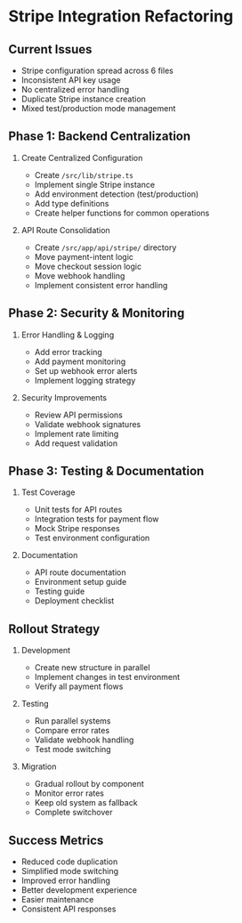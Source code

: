 # Stripe Integration Refactoring 

## Current Issues
- Stripe configuration spread across 6 files
- Inconsistent API key usage
- No centralized error handling
- Duplicate Stripe instance creation
- Mixed test/production mode management

## Phase 1: Backend Centralization
1. Create Centralized Configuration
   - Create `/src/lib/stripe.ts`
   - Implement single Stripe instance
   - Add environment detection (test/production)
   - Add type definitions
   - Create helper functions for common operations

2. API Route Consolidation
   - Create `/src/app/api/stripe/` directory
   - Move payment-intent logic
   - Move checkout session logic
   - Move webhook handling
   - Implement consistent error handling

## Phase 2: Security & Monitoring
1. Error Handling & Logging 
   - Add error tracking
   - Add payment monitoring
   - Set up webhook error alerts
   - Implement logging strategy

2. Security Improvements
   - Review API permissions
   - Validate webhook signatures
   - Implement rate limiting
   - Add request validation

## Phase 3: Testing & Documentation
1. Test Coverage
   - Unit tests for API routes
   - Integration tests for payment flow
   - Mock Stripe responses
   - Test environment configuration

2. Documentation
   - API route documentation
   - Environment setup guide
   - Testing guide
   - Deployment checklist

## Rollout Strategy
1. Development
   - Create new structure in parallel
   - Implement changes in test environment
   - Verify all payment flows

2. Testing
   - Run parallel systems
   - Compare error rates
   - Validate webhook handling
   - Test mode switching

3. Migration
   - Gradual rollout by component
   - Monitor error rates
   - Keep old system as fallback
   - Complete switchover

## Success Metrics
- Reduced code duplication
- Simplified mode switching
- Improved error handling
- Better development experience
- Easier maintenance
- Consistent API responses
